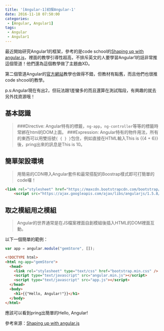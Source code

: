 ```yaml
---
title: '[Angular-1]初探Angular-1'
date: 2016-11-18 07:50:00
categories:
 - [Angular, Angular1]
tags:
 - Angular
 - Angular1
---
```

最近開始研究Angular1的框架，參考的是code school的[Shaping up with angular.js](https://www.codeschool.com/courses/shaping-up-with-angular-js)，裡面的教學引導性超高，不排斥英文的人要學習Angular1的話非常推這個管道！他們還為這個教學做了主題曲XD。

第二個管道Angular的[官方網站](https://angularjs.org/)教學也做得不錯，但教材有點舊，而且他們也很推code shcool的教學。

p.s:Angular現在有出2，但玩法跟1差蠻多的而且還算在測試階段，有興趣的就去另外找資源哦！

## 基本認識
> ###Directive:
Angular特有的標籤，`ng-app`，`ng-controller`等等的標籤時常綁在html的DOM上面。
> ###Expression:
Angular特有的物件用法，所有的東西可以用雙括號`{ { } }`包住，例如直接在HTML輸入This is {{4 + 6}}後，pring出來的訊息是This is 10。

## 簡單架設環境
> 用簡易的CDN帶入Angular套件和最常搭配的Boostrap樣式即可打簡單的code囉！
``` html
<link rel="stylesheet" href="https://maxcdn.bootstrapcdn.com/bootstrap/3.3.7/css/bootstrap-theme.min.css">
    <script src="https://ajax.googleapis.com/ajax/libs/angularjs/1.5.8/angular.min.js"></script>
```

## 取之模組用之模組
> Angular的世界通常是在JS檔案裡面自創模組後插入HTML的DOM裡面互動。

以下一個簡單的範例：
``` javascript app.js
var app = angular.module("gemStore", []);
```

``` html app.html
<!DOCTYPE html>
<html ng-app="gemStore">
  <head>
    <link rel="stylesheet" type="text/css" href="bootstrap.min.css" />
    <script type="text/javascript" src="angular.min.js"></script>
    <script type="text/javascript" src="app.js"></script>
  </head>
  <body>
    <h1>{{"Hello, Angular!"}}</h1>
  </body>
</html>
```

應該可以看到pring出簡單的Hello, Angular!

參考來源：[Shaping up with angular.js](https://www.codeschool.com/courses/shaping-up-with-angular-js)
